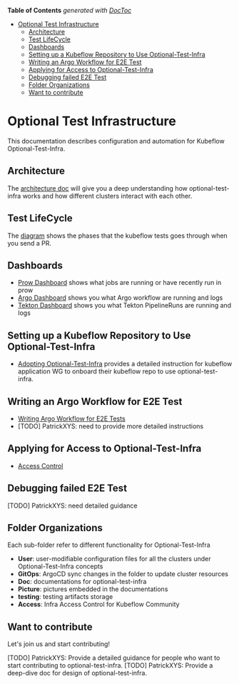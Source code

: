 <!-- START doctoc generated TOC please keep comment here to allow auto update -->
<!-- DON'T EDIT THIS SECTION, INSTEAD RE-RUN doctoc TO UPDATE -->
**Table of Contents**  *generated with [DocToc](https://github.com/thlorenz/doctoc)*

- [Optional Test Infrastructure](#optional-test-infrastructure)
  - [Architecture](#architecture)
  - [Test LifeCycle](#test-lifecycle)
  - [Dashboards](#dashboards)
  - [Setting up a Kubeflow Repository to Use Optional-Test-Infra](#setting-up-a-kubeflow-repository-to-use-optional-test-infra)
  - [Writing an Argo Workflow for E2E Test](#writing-an-argo-workflow-for-e2e-test)
  - [Applying for Access to Optional-Test-Infra](#applying-for-access-to-optional-test-infra)
  - [Debugging failed E2E Test](#debugging-failed-e2e-test)
  - [Folder Organizations](#folder-organizations)
  - [Want to contribute](#want-to-contribute)

<!-- END doctoc generated TOC please keep comment here to allow auto update -->

# Optional Test Infrastructure

This documentation describes configuration and automation for Kubeflow Optional-Test-Infra.

## Architecture
The [architecture doc](https://github.com/kubeflow/testing/tree/master/aws/Doc/architecture.md) will give you a deep
understanding how optional-test-infra works and how different clusters interact with each other. 

## Test LifeCycle
The [diagram](./Picture/TestLifeCycle.png) shows the phases that the kubeflow tests goes through when you send a PR.

## Dashboards

* [Prow Dashboard](https://prow.kubeflow-testing.com/) shows what jobs are running or have recently run in prow
* [Argo Dashboard](https://argo.kubeflow-testing.com/) shows you what Argo workflow are running and logs
* [Tekton Dashboard](https://tekton.kubeflow-testing.com/) shows you what Tekton PipelineRuns are running and logs

## Setting up a Kubeflow Repository to Use Optional-Test-Infra

* [Adopting Optional-Test-Infra](https://github.com/kubeflow/testing/tree/master/aws/Doc/onboarding.md)
provides a detailed instruction for kubeflow application WG to onboard their kubeflow repo to use optional-test-infra.

## Writing an Argo Workflow for E2E Test
* [Writing Argo Workflow for E2E Tests](https://github.com/kubeflow/testing/tree/master/aws/Doc/argo_e2e.md)
* [TODO] PatrickXYS: need to provide more detailed instructions

## Applying for Access to Optional-Test-Infra
* [Access Control](https://github.com/kubeflow/testing/tree/master/aws/Access/README.md)

## Debugging failed E2E Test
[TODO] PatrickXYS: need detailed guidance

## Folder Organizations

Each sub-folder refer to different functionality for Optional-Test-Infra

* **User**: user-modifiable configuration files for all the clusters under Optional-Test-Infra concepts
* **GitOps**: ArgoCD sync changes in the folder to update cluster resources
* **Doc**: documentations for optional-test-infra
* **Picture**: pictures embedded in the documentations
* **testing**: testing artifacts storage
* **Access**: Infra Access Control for Kubeflow Community

## Want to contribute
Let's join us and start contributing! 

[TODO] PatrickXYS: Provide a detailed guidance for people who want to start contributing to optional-test-infra.
[TODO] PatrickXYS: Provide a deep-dive doc for design of optional-test-infra.

